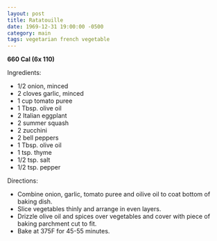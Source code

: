 ```yaml
---
layout: post
title: Ratatouille
date: 1969-12-31 19:00:00 -0500
category: main
tags: vegetarian french vegetable
---
```

<b>660 Cal (6x 110)</b>
  
Ingredients:  

  * 1/2 onion, minced
  * 2 cloves garlic, minced
  * 1 cup tomato puree
  * 1 Tbsp. olive oil
  * 2 Italian eggplant
  * 2 summer squash
  * 2 zucchini
  * 2 bell peppers
  * 1 Tbsp. olive oil
  * 1 tsp. thyme
  * 1/2 tsp. salt
  * 1/2 tsp. pepper

Directions:  

  * Combine onion, garlic, tomato puree and oilive oil to coat bottom of baking dish.
  * Slice vegetables thinly and arrange in even layers.
  * Drizzle olive oil and spices over vegetables and cover with piece of baking parchment cut to fit.
  * Bake at 375F for 45-55 minutes.


